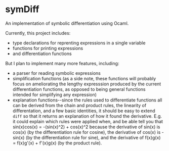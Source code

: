 symDiff
=======

An implementation of symbolic differentiation using Ocaml.

Currently, this project includes:
  * type declarations for reprenting expressions in a single variable
  * functions for printing expressions
  * and differentiation functions

But I plan to implement many more features, including:
  * a parser for reading symbolic expressions
  * simplification functions (as a side note, these functions will probably
    focus on ameliorating the lengthy expresssion produced by the current
    differentiation functions, as opposed to being general functions intended
    for simplifying any expression)
  * explanation functions--since the rules used to differentiate functions all
    can be derived from the chain and product rules, the linearity of
    differentation, and a few basic identities, it should be easy to extend
    `diff` so that it returns an explanation of how it found the derivative.
    E.g. it could explain which rules were applied when, and be able tell you
    that sin(x)cos(x) = -(sin(x)^2) + cos(x)^2 because the derivative of sin(x)
    is cos(x) (by the differentiation rule for cosine), the derivative of cos(x)
    is -sin(x) (by the differentiation rule for sine), and the derivative of
    f(x)g(x) = f(x)g'(x) + f'(x)g(x) (by the product rule).
